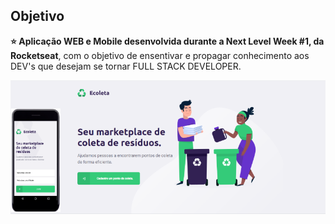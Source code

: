 ## Objetivo
**:star: Aplicação WEB e Mobile desenvolvida durante a Next Level Week #1, da Rocketseat**, com o objetivo de ensentivar e propagar conhecimento aos DEV's que desejam se tornar FULL STACK DEVELOPER.

![](https://github.com/TiagoCiceri/nlw-01/blob/master/apresentacao800x600.png)

